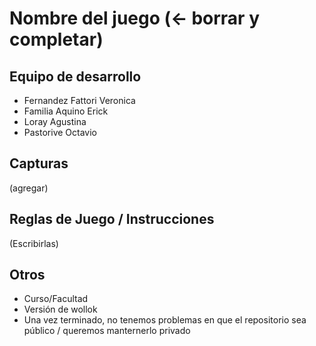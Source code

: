 # Nombre del juego (<- borrar y completar)

## Equipo de desarrollo

- Fernandez Fattori Veronica 
- Familia Aquino Erick
- Loray Agustina
- Pastorive Octavio

## Capturas

(agregar)

## Reglas de Juego / Instrucciones

(Escribirlas)


## Otros

- Curso/Facultad
- Versión de wollok
- Una vez terminado, no tenemos problemas en que el repositorio sea público / queremos manternerlo privado
